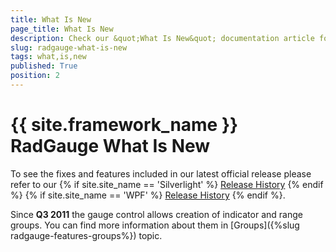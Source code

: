 ```yaml
---
title: What Is New
page_title: What Is New
description: Check our &quot;What Is New&quot; documentation article for the RadGauge {{ site.framework_name }} control.
slug: radgauge-what-is-new
tags: what,is,new
published: True
position: 2
---
```


# {{ site.framework_name }} RadGauge What Is New

To see the fixes and features included in our latest official release please refer to our {% if site.site_name == 'Silverlight' %} [Release History](http://www.telerik.com/support/whats-new/silverlight/release-history) {% endif %} {% if site.site_name == 'WPF' %} [Release History](http://www.telerik.com/support/whats-new/wpf/release-history) {% endif %}.

Since __Q3 2011__ the gauge control allows creation of indicator and range groups. You can find more information about them in [Groups]({%slug radgauge-features-groups%}) topic.
